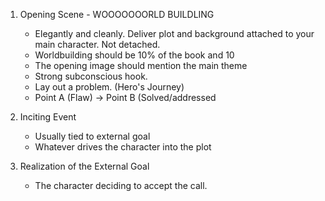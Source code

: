 1. Opening Scene - WOOOOOOORLD BUILDLING
	- Elegantly and cleanly. Deliver plot and background attached to your main character. Not detached.
	- Worldbuilding should be 10% of the book and 10
	- The opening image should mention the main theme
	- Strong subconscious hook.
	- Lay out a problem. (Hero's Journey)
	- Point A (Flaw) -> Point B (Solved/addressed
2. Inciting Event 
	- Usually tied to external goal
	- Whatever drives the character into the plot
	  
3. Realization of the External Goal
	- The character deciding to accept the call.
